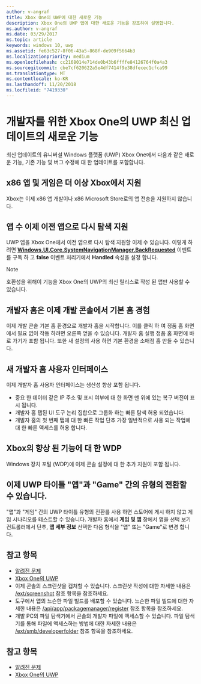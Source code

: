 ```yaml
---
author: v-angraf
title: Xbox One의 UWP에 대한 새로운 기능
description: Xbox One의 UWP 앱에 대한 새로운 기능을 강조하여 설명합니다.
ms.author: v-angraf
ms.date: 03/29/2017
ms.topic: article
keywords: windows 10, uwp
ms.assetid: fe63c527-8f06-43a5-868f-de909f5664b3
ms.localizationpriority: medium
ms.openlocfilehash: cc2168014e714de0b43b6ffffe84126764f0a4a3
ms.sourcegitcommit: cbe7cf620622a5e4df7414f9e38dfecec1cfca99
ms.translationtype: MT
ms.contentlocale: ko-KR
ms.lasthandoff: 11/20/2018
ms.locfileid: "7419330"
---
```

# <a name="whats-new-for-developers-in-the-latest-update-of-uwp-on-xbox-one"></a>개발자를 위한 Xbox One의 UWP 최신 업데이트의 새로운 기능

최신 업데이트의 유니버설 Windows 플랫폼 (UWP) Xbox One에서 다음과 같은 새로운 기능, 기존 기능 및 버그 수정에 대 한 업데이트를 포함합니다.

## <a name="x86-apps-and-games-are-no-longer-supported-on-xbox"></a>x86 앱 및 게임은 더 이상 Xbox에서 지원  
Xbox는 이제 x86 앱 개발이나 x86 Microsoft Store로의 앱 전송을 지원하지 않습니다.

## <a name="apps-can-now-support-navigating-back-to-the-previous-app"></a>앱 수 이제 이전 앱으로 다시 탐색 지원 
UWP 앱을 Xbox One에서 이전 앱으로 다시 탐색 지원할 이제 수 있습니다. 이렇게 하려면 [**Windows.UI.Core.SystemNavigationManager.BackRequested**](https://msdn.microsoft.com/library/windows/apps/dn893595) 이벤트를 구독 하 고 **false** 이벤트 처리기에서 **Handled** 속성을 설정 합니다.

> [!NOTE]
> 호환성을 위해이 기능을 Xbox One의 UWP의 최신 릴리스로 작성 된 앱만 사용할 수 있습니다. 

## <a name="dev-home-is-now-the-default-home-experience-on-development-consoles"></a>개발자 홈은 이제 개발 콘솔에서 기본 홈 경험
이제 개발 콘솔 기본 홈 환경으로 개발자 홈을 시작합니다. 이를 클릭 하 여 정품 홈 화면에서 필요 없이 작동 하려면 오른쪽 얻을 수 있습니다. 개발자 홈 실행 정품 홈 화면에 바로 가기가 포함 됩니다. 또한 새 설정의 사용 하면 기본 환경을 소매점 홈 만들 수 있습니다. 

## <a name="new-dev-home-user-interface"></a>새 개발자 홈 사용자 인터페이스
이제 개발자 홈 사용자 인터페이스는 생산성 향상 포함 됩니다.
 - 중요 한 데이터 같은 IP 주소 및 표시 여부에 대 한 화면 맨 위에 있는 복구 버전이 표시 됩니다. 
 - 개발자 홈 탭된 UI 도구 논리 집합으로 그룹화 하는 빠른 탐색 허용 되었습니다.
 - 개발자 홈의 첫 번째 탭에 대 한 빠른 작업 단추 가장 일반적으로 사용 되는 작업에 대 한 빠른 액세스를 허용 합니다. 

## <a name="wdp-for-xbox-enhancements"></a>Xbox의 향상 된 기능에 대 한 WDP
Windows 장치 포털 (WDP)에 이제 콘솔 설정에 대 한 추가 지원이 포함 됩니다. 

## <a name="you-can-now-switch-the-type-of-your-uwp-title-between-app-and-game"></a>이제 UWP 타이틀 "앱"과 "Game" 간의 유형의 전환할 수 있습니다.
"앱"과 "게임" 간의 UWP 타이틀 유형의 전환를 사용 하면 스토어에 게시 하지 않고 게임 시나리오를 테스트할 수 있습니다. 개발자 홈에서 **게임 및 앱** 창에서 앱을 선택 보기 컨트롤러에서 단추, **앱 세부 정보** 선택한 다음 형식을 "앱" 또는 "Game"로 변경 합니다.

## <a name="see-also"></a>참고 항목
- [알려진 문제](known-issues.md)
- [Xbox One의 UWP](index.md)
 - 이제 콘솔의 스크린샷을 캡처할 수 있습니다. 스크린샷 작성에 대한 자세한 내용은 [/ext/screenshot](wdp-media-capture-api.md) 참조 항목을 참조하세요.
 - 도구에서 앱의 느슨한 파일 빌드를 배포할 수 있습니다. 느슨한 파일 빌드에 대한 자세한 내용은 [/api/app/packagemanager/register](wdp-loose-folder-register-api.md) 참조 항목을 참조하세요.
 - 개발 PC의 파일 탐색기에서 콘솔의 개발자 파일에 액세스할 수 있습니다. 파일 탐색기를 통해 파일에 액세스하는 방법에 대한 자세한 내용은 [/ext/smb/developerfolder](wdp-smb-api.md) 참조 항목을 참조하세요.

## <a name="see-also"></a>참고 항목
- [알려진 문제](known-issues.md)
- [Xbox One의 UWP](index.md)
